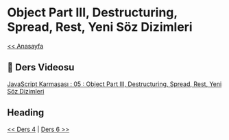 # Object Part III, Destructuring, Spread, Rest, Yeni Söz Dizimleri

[<< Anasayfa](../readme.md)

## 🔗 Ders Videosu

[JavaScript Karmaşası : 05 : Object Part III, Destructuring, Spread, Rest, Yeni Söz Dizimleri](https://youtu.be/p9K8ibJhkaY)

## Heading



[<< Ders 4](../04/readme.md) | [Ders 6 >>](../06/readme.md)
